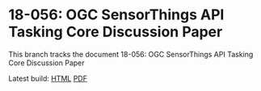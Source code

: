 # 18-056: OGC SensorThings API Tasking Core Discussion Paper
This branch tracks the document 18-056: OGC SensorThings API Tasking Core Discussion Paper

Latest build: [HTML](https://hylkevds.github.io/sensorthings/18-056/18-056/18-056.html) [PDF](https://hylkevds.github.io/sensorthings/18-056/18-056/18-056.pdf)

